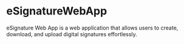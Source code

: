 # eSignatureWebApp

eSignature Web App is a web application that allows users to create, download, and upload digital signatures effortlessly.

